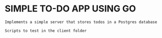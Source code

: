 # SIMPLE TO-DO APP USING GO
```
Implements a simple server that stores todos in a Postgres database
```

```
Scripts to test in the client folder
```
